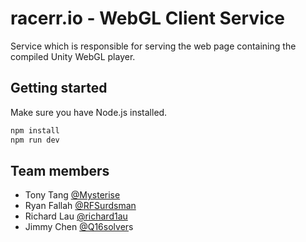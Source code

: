 # racerr.io - WebGL Client Service

Service which is responsible for serving the web page containing the compiled Unity WebGL player.

## Getting started
Make sure you have Node.js installed.
```bash
npm install
npm run dev
```

## Team members

* Tony Tang [@Mysterise](https://github.com/Mysterise)
* Ryan Fallah [@RFSurdsman](https://github.com/RFSurdsman)
* Richard Lau [@richard1au](https://github.com/richard1au)
* Jimmy Chen [@Q16solver](https://github.com/Q16solver)s